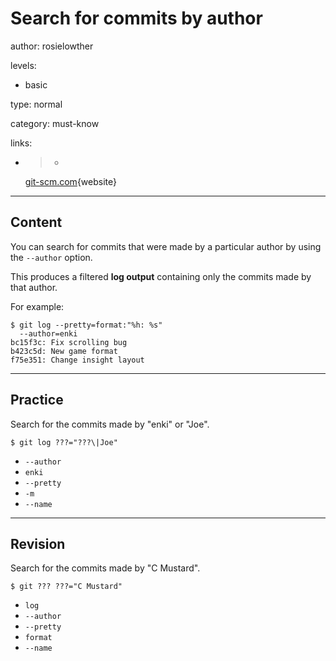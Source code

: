 # Search for commits by author
author: rosielowther

levels:

  - basic

type: normal

category: must-know

links:

  - >-
    [git-scm.com](http://git-scm.com/book/en/v2/Git-Basics-Viewing-the-Commit-History){website}

---
## Content

You can search for commits that were made by a particular author by using the `--author` option. 

This produces a filtered **log output** containing only the commits made by that author.

For example:
```
$ git log --pretty=format:"%h: %s" 
  --author=enki 
bc15f3c: Fix scrolling bug
b423c5d: New game format
f75e351: Change insight layout
```

---
## Practice

Search for the commits made by "enki" or "Joe".
```
$ git log ???="???\|Joe"
```
* `--author`
* `enki`
* `--pretty`
* `-m`
* `--name`

---
## Revision

Search for the commits made by "C Mustard".
```
$ git ??? ???="C Mustard"
```
* `log`
* `--author`
* `--pretty`
* `format`
* `--name`